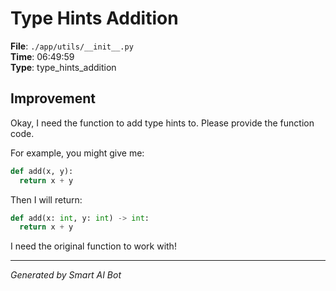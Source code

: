 # Type Hints Addition

**File**: `./app/utils/__init__.py`  
**Time**: 06:49:59  
**Type**: type_hints_addition

## Improvement

Okay, I need the function to add type hints to.  Please provide the function code.

For example, you might give me:

```python
def add(x, y):
  return x + y
```

Then I will return:

```python
def add(x: int, y: int) -> int:
  return x + y
```

I need the original function to work with!

---
*Generated by Smart AI Bot*
